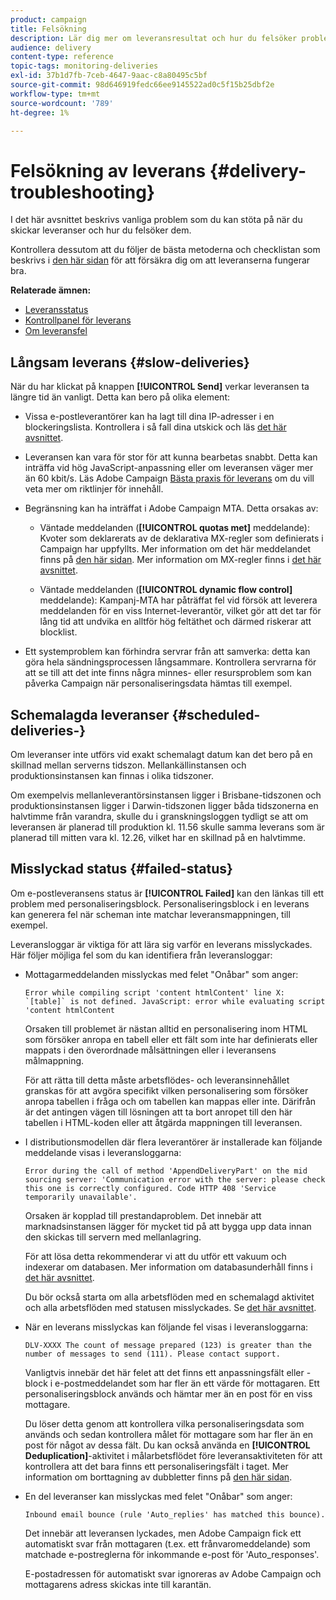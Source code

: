 ```yaml
---
product: campaign
title: Felsökning
description: Lär dig mer om leveransresultat och hur du felsöker problem som rör leveransövervakning.
audience: delivery
content-type: reference
topic-tags: monitoring-deliveries
exl-id: 37b1d7fb-7ceb-4647-9aac-c8a80495c5bf
source-git-commit: 98d646919fedc66ee9145522ad0c5f15b25dbf2e
workflow-type: tm+mt
source-wordcount: '789'
ht-degree: 1%

---
```


# Felsökning av leverans {#delivery-troubleshooting}

I det här avsnittet beskrivs vanliga problem som du kan stöta på när du skickar leveranser och hur du felsöker dem.

Kontrollera dessutom att du följer de bästa metoderna och checklistan som beskrivs i [den här sidan](../../delivery/using/delivery-performances.md) för att försäkra dig om att leveranserna fungerar bra.

**Relaterade ämnen:**

* [Leveransstatus](../../delivery/using/delivery-statuses.md)
* [Kontrollpanel för leverans](../../delivery/using/delivery-dashboard.md)
* [Om leveransfel](../../delivery/using/understanding-delivery-failures.md)

## Långsam leverans {#slow-deliveries}

När du har klickat på knappen **[!UICONTROL Send]** verkar leveransen ta längre tid än vanligt. Detta kan bero på olika element:

* Vissa e-postleverantörer kan ha lagt till dina IP-adresser i en blockeringslista. Kontrollera i så fall dina utskick och läs [det här avsnittet](../../delivery/using/about-deliverability.md).

* Leveransen kan vara för stor för att kunna bearbetas snabbt. Detta kan inträffa vid hög JavaScript-anpassning eller om leveransen väger mer än 60 kbit/s. Läs Adobe Campaign [Bästa praxis för leverans](../../delivery/using/delivery-best-practices.md) om du vill veta mer om riktlinjer för innehåll.

* Begränsning kan ha inträffat i Adobe Campaign MTA. Detta orsakas av:

   * Väntade meddelanden (**[!UICONTROL quotas met]** meddelande): Kvoter som deklarerats av de deklarativa MX-regler som definierats i Campaign har uppfyllts. Mer information om det här meddelandet finns på [den här sidan](../../delivery/using/deliverability-faq.md). Mer information om MX-regler finns i [det här avsnittet](../../installation/using/email-deliverability.md#about-mx-rules).

   * Väntade meddelanden (**[!UICONTROL dynamic flow control]** meddelande): Kampanj-MTA har påträffat fel vid försök att leverera meddelanden för en viss Internet-leverantör, vilket gör att det tar för lång tid att undvika en alltför hög feltäthet och därmed riskerar att blocklist.

* Ett systemproblem kan förhindra servrar från att samverka: detta kan göra hela sändningsprocessen långsammare. Kontrollera servrarna för att se till att det inte finns några minnes- eller resursproblem som kan påverka Campaign när personaliseringsdata hämtas till exempel.

## Schemalagda leveranser {#scheduled-deliveries-}

Om leveranser inte utförs vid exakt schemalagt datum kan det bero på en skillnad mellan serverns tidszon. Mellankällinstansen och produktionsinstansen kan finnas i olika tidszoner.

Om exempelvis mellanleverantörsinstansen ligger i Brisbane-tidszonen och produktionsinstansen ligger i Darwin-tidszonen ligger båda tidszonerna en halvtimme från varandra, skulle du i granskningsloggen tydligt se att om leveransen är planerad till produktion kl. 11.56 skulle samma leverans som är planerad till mitten vara kl. 12.26, vilket har en skillnad på en halvtimme.

## Misslyckad status {#failed-status}

Om e-postleveransens status är **[!UICONTROL Failed]** kan den länkas till ett problem med personaliseringsblock. Personaliseringsblock i en leverans kan generera fel när scheman inte matchar leveransmappningen, till exempel.

Leveransloggar är viktiga för att lära sig varför en leverans misslyckades. Här följer möjliga fel som du kan identifiera från leveransloggar:

* Mottagarmeddelanden misslyckas med felet &quot;Onåbar&quot; som anger:

   ```
   Error while compiling script 'content htmlContent' line X: `[table]` is not defined. JavaScript: error while evaluating script 'content htmlContent
   ```

   Orsaken till problemet är nästan alltid en personalisering inom HTML som försöker anropa en tabell eller ett fält som inte har definierats eller mappats i den överordnade målsättningen eller i leveransens målmappning.

   För att rätta till detta måste arbetsflödes- och leveransinnehållet granskas för att avgöra specifikt vilken personalisering som försöker anropa tabellen i fråga och om tabellen kan mappas eller inte. Därifrån är det antingen vägen till lösningen att ta bort anropet till den här tabellen i HTML-koden eller att åtgärda mappningen till leveransen.

* I distributionsmodellen där flera leverantörer är installerade kan följande meddelande visas i leveransloggarna:

   ```
   Error during the call of method 'AppendDeliveryPart' on the mid sourcing server: 'Communication error with the server: please check this one is correctly configured. Code HTTP 408 'Service temporarily unavailable'.
   ```

   Orsaken är kopplad till prestandaproblem. Det innebär att marknadsinstansen lägger för mycket tid på att bygga upp data innan den skickas till servern med mellanlagring.

   För att lösa detta rekommenderar vi att du utför ett vakuum och indexerar om databasen. Mer information om databasunderhåll finns i [det här avsnittet](../../production/using/recommendations.md).

   Du bör också starta om alla arbetsflöden med en schemalagd aktivitet och alla arbetsflöden med statusen misslyckades. Se [det här avsnittet](../../workflow/using/scheduler.md).

* När en leverans misslyckas kan följande fel visas i leveransloggarna:

   ```
   DLV-XXXX The count of message prepared (123) is greater than the number of messages to send (111). Please contact support.
   ```

   Vanligtvis innebär det här felet att det finns ett anpassningsfält eller -block i e-postmeddelandet som har fler än ett värde för mottagaren. Ett personaliseringsblock används och hämtar mer än en post för en viss mottagare.

   Du löser detta genom att kontrollera vilka personaliseringsdata som används och sedan kontrollera målet för mottagare som har fler än en post för något av dessa fält. Du kan också använda en **[!UICONTROL Deduplication]**-aktivitet i målarbetsflödet före leveransaktiviteten för att kontrollera att det bara finns ett personaliseringsfält i taget. Mer information om borttagning av dubbletter finns på [den här sidan](../../workflow/using/deduplication.md).

* En del leveranser kan misslyckas med felet &quot;Onåbar&quot; som anger:

   ```
   Inbound email bounce (rule 'Auto_replies' has matched this bounce).
   ```

   Det innebär att leveransen lyckades, men Adobe Campaign fick ett automatiskt svar från mottagaren (t.ex. ett frånvaromeddelande) som matchade e-postreglerna för inkommande e-post för &#39;Auto_responses&#39;.

   E-postadressen för automatiskt svar ignoreras av Adobe Campaign och mottagarens adress skickas inte till karantän.
